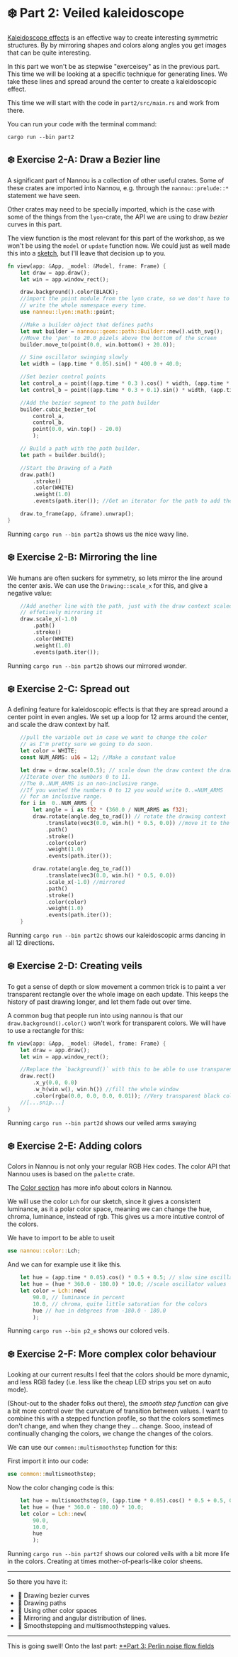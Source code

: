 # ❄️  Part 2: Veiled kaleidoscope
[Kaleidoscope effects](https://en.wikipedia.org/wiki/Kaleidoscope) is an effective way to create interesting symmetric structures. By by mirroring shapes and colors along angles you get images that can be quite interesting.

In this part we won't be as stepwise "exerceisey" as in the previous part.
This time we will be looking at a specific technique for generating lines.
We take these lines and spread around the center to create a kaleidoscopic effect.

This time we will start with the code in `part2/src/main.rs` and work from there.

You can run your code with the terminal command:
```
cargo run --bin part2
```

## ❄️  Exercise 2-A: Draw a Bezier line
A significant part of Nannou is a collection of other useful crates.
Some of these crates are imported into Nannou, e.g. through the `nannou::prelude::*` statement we have seen.

Other crates may need to be specially imported, which is the case with some of the things from the `lyon`-crate, the API we are using to draw _bezier_ curves in this part.

The view function is the most relevant for this part of the workshop, as we won't be using the `model` or `update` function now.
We could just as well made this into a [sketch](https://guide.nannou.cc/tutorials/basics/sketch-vs-app.html), but I'll leave that decision up to you.

```rust
fn view(app: &App, _model: &Model, frame: Frame) {
    let draw = app.draw();
    let win = app.window_rect();

    draw.background().color(BLACK);
    //import the point module from the lyon crate, so we don't have to
    // write the whole namespace every time.
    use nannou::lyon::math::point;

    //Make a builder object that defines paths
    let mut builder = nannou::geom::path::Builder::new().with_svg();
    //Move the 'pen' to 20.0 pizels above the bottom of the screen
    builder.move_to(point(0.0, win.bottom() + 20.0));

    // Sine oscillator swinging slowly
    let width = (app.time * 0.05).sin() * 400.0 + 40.0;

    //Set bezier control points
    let control_a = point((app.time * 0.3 ).cos() * width, (app.time * 0.1).sin() * width);
    let control_b = point((app.time * 0.3 + 0.1).sin() * width, (app.time * 0.1).cos() * width);

    //Add the bezier segment to the path builder
    builder.cubic_bezier_to(
        control_a,
        control_b,
        point(0.0, win.top() - 20.0)
        );

    // Build a path with the path builder.
    let path = builder.build();

    //Start the Drawing of a Path
    draw.path()
        .stroke()
        .color(WHITE)
        .weight(1.0)
        .events(path.iter()); //Get an iterator for the path to add the points to the path drawing

    draw.to_frame(app, &frame).unwrap();
}
```

Running `cargo run --bin part2a` shows us the nice wavy line.

## ❄️  Exercise 2-B: Mirroring the line

We humans are often suckers for symmetry, so lets mirror the line around the center axis.
We can use the `Drawing::scale_x` for this, and give a negative value:

```rust
    //Add another line with the path, just with the draw context scaled with a negative value
    // effetively mirroring it
    draw.scale_x(-1.0)
        .path()
        .stroke()
        .color(WHITE)
        .weight(1.0)
        .events(path.iter());
```

Running `cargo run --bin part2b` shows our mirrored wonder.

## ❄️  Exercise 2-C: Spread out
A defining feature for kaleidoscopic effects is that they are spread around a center point in even angles.
We set up a loop for 12 arms around the center, and scale the draw context by half.

```rust
    //pull the variable out in case we want to change the color
    // as I'm pretty sure we going to do soon.
    let color = WHITE;
    const NUM_ARMS: u16 = 12; //Make a constant value

    let draw = draw.scale(0.5); // scale down the draw context the draw in half the size
    //Iterate over the numbers 0 to 11.
    //The 0..NUM_ARMS is an non-inclusive range.
    //If you wanted the numbers 0 to 12 you would write 0..=NUM_ARMS
    // for an inclusive range.
    for i in  0..NUM_ARMS {
        let angle = i as f32 * (360.0 / NUM_ARMS as f32);
        draw.rotate(angle.deg_to_rad()) // rotate the drawing context
            .translate(vec3(0.0, win.h() * 0.5, 0.0)) //move it to the center of the screen
            .path()
            .stroke()
            .color(color)
            .weight(1.0)
            .events(path.iter());

        draw.rotate(angle.deg_to_rad())
            .translate(vec3(0.0, win.h() * 0.5, 0.0))
            .scale_x(-1.0) //mirrored
            .path()
            .stroke()
            .color(color)
            .weight(1.0)
            .events(path.iter());
    }

```

Running `cargo run --bin part2c` shows our kaleidoscopic arms dancing in all 12 directions.

## ❄️  Exercise 2-D: Creating veils
To get a sense of depth or slow movement a common trick is to paint a ver transparent rectangle over the whole image on each update.
This keeps the history of past drawing longer, and let them fade out over time.

A common bug that people run into using nannou is that our `draw.background().color()` won't work for transparent colors.
We will have to use a rectangle for this:

```rust
fn view(app: &App, _model: &Model, frame: Frame) {
    let draw = app.draw();
    let win = app.window_rect();

    //Replace the `background()` with this to be able to use transparent colors
    draw.rect()
        .x_y(0.0, 0.0) 
        .w_h(win.w(), win.h()) //fill the whole window
        .color(rgba(0.0, 0.0, 0.0, 0.01)); //Very transparent black color
    //[...snip...]
}
```

Running `cargo run --bin part2d` shows our veiled arms swaying

## ❄️  Exercise 2-E: Adding colors
Colors in Nannou is not only your regular RGB Hex codes.
The color API that Nannou uses is based on the `palette` crate.

The [Color section](/texts/cheat-sheet.md#colors) has more info about colors in Nannou.

We will use the color `Lch` for our sketch, since it gives a consistent luminance, as it a polar color space, meaning we can change the hue, chroma, luminance, instead of rgb.
This gives us a more intutive control of the colors.

We have to import to be able to useit

```rust
use nannou::color::Lch;
```

And we can for example use it like this.

```rust
    let hue = (app.time * 0.05).cos() * 0.5 + 0.5; // slow sine oscillator
    let hue = (hue * 360.0 - 180.0) * 10.0; //scale oscillator values
    let color = Lch::new( 
        90.0, // luminance in percent
        10.0, // chroma, quite little saturation for the colors
        hue // hue in debgrees from -180.0 - 180.0
        );
```

Running `cargo run --bin p2_e` shows our colored veils.

## ❄️  Exercise 2-F: More complex color behaviour

Looking at our current results I feel that the colors should be more dynamic, and less RGB fadey (i.e. less like the cheap LED strips you set on auto mode).

(Shout-out to the shader folks out there), the _smooth step function_ can give a bit more control over the curvature of transition between values.
I want to combine this with a stepped function profile, so that the colors sometimes don't change, and when they change they ... change.
Sooo, instead of continually changing the colors, we change the changes of the colors.

We can use our `common::multismoothstep` function for this:

First import it into our code:
```rust
use common::multismoothstep;
```

Now the color changing code is this:

```rust
    let hue = multismoothstep(9, (app.time * 0.05).cos() * 0.5 + 0.5, 0.7);
    let hue = (hue * 360.0 - 180.0) * 10.0;
    let color = Lch::new( 
        90.0,
        10.0,
        hue
        );
```

Running `cargo run --bin part2f` shows our colored veils with a bit more life in the colors.
Creating at times mother-of-pearls-like color sheens.

---

So there you have it:
* 🎉 Drawing bezier curves
* 🎉 Drawing paths
* 🎉 Using other color spaces
* 🎉 Mirroring and angular distribution of lines.
* 🎉 Smoothstepping and multismoothstepping values.

---

This is going swell! Onto the last part: [**Part 3: Perlin noise flow fields](/part3/README.md)
